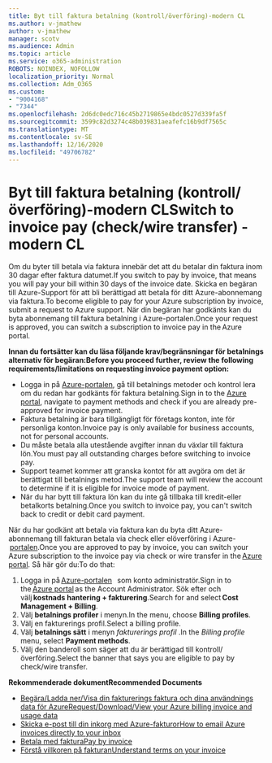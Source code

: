```yaml
---
title: Byt till faktura betalning (kontroll/överföring)-modern CL
ms.author: v-jmathew
author: v-jmathew
manager: scotv
ms.audience: Admin
ms.topic: article
ms.service: o365-administration
ROBOTS: NOINDEX, NOFOLLOW
localization_priority: Normal
ms.collection: Adm_O365
ms.custom:
- "9004168"
- "7344"
ms.openlocfilehash: 2d6dc0edc716c45b2719865e4bdc0527d339fa5f
ms.sourcegitcommit: 3599c82d3274c48b039831aeafefc16b9df7565c
ms.translationtype: MT
ms.contentlocale: sv-SE
ms.lasthandoff: 12/16/2020
ms.locfileid: "49706782"
---
```

# <a name="switch-to-invoice-pay-checkwire-transfer---modern-cl"></a><span data-ttu-id="b436b-102">Byt till faktura betalning (kontroll/överföring)-modern CL</span><span class="sxs-lookup"><span data-stu-id="b436b-102">Switch to invoice pay (check/wire transfer) - modern CL</span></span>

<span data-ttu-id="b436b-103">Om du byter till betala via faktura innebär det att du betalar din faktura inom 30 dagar efter faktura datumet.</span><span class="sxs-lookup"><span data-stu-id="b436b-103">If you switch to pay by invoice, that means you will pay your bill within 30 days of the invoice date.</span></span> <span data-ttu-id="b436b-104">Skicka en begäran till Azure-Support för att bli berättigad att betala för ditt Azure-abonnemang via faktura.</span><span class="sxs-lookup"><span data-stu-id="b436b-104">To become eligible to pay for your Azure subscription by invoice, submit a request to Azure support.</span></span> <span data-ttu-id="b436b-105">När din begäran har godkänts kan du byta abonnemang till faktura betalning i Azure-portalen.</span><span class="sxs-lookup"><span data-stu-id="b436b-105">Once your request is approved, you can switch a subscription to invoice pay in the Azure portal.</span></span>

<span data-ttu-id="b436b-106">**Innan du fortsätter kan du läsa följande krav/begränsningar för betalnings alternativ för begäran:**</span><span class="sxs-lookup"><span data-stu-id="b436b-106">**Before you proceed further, review the following requirements/limitations on requesting invoice payment option:**</span></span>

- <span data-ttu-id="b436b-107">Logga in på [Azure-portalen](https://portal.azure.com/), gå till betalnings metoder och kontrol lera om du redan har godkänts för faktura betalning.</span><span class="sxs-lookup"><span data-stu-id="b436b-107">Sign in to the [Azure portal](https://portal.azure.com/), navigate to payment methods and check if you are already pre-approved for invoice payment.</span></span>
- <span data-ttu-id="b436b-108">Faktura betalning är bara tillgängligt för företags konton, inte för personliga konton.</span><span class="sxs-lookup"><span data-stu-id="b436b-108">Invoice pay is only available for business accounts, not for personal accounts.</span></span>
- <span data-ttu-id="b436b-109">Du måste betala alla utestående avgifter innan du växlar till faktura lön.</span><span class="sxs-lookup"><span data-stu-id="b436b-109">You must pay all outstanding charges before switching to invoice pay.</span></span>
- <span data-ttu-id="b436b-110">Support teamet kommer att granska kontot för att avgöra om det är berättigat till betalnings metod.</span><span class="sxs-lookup"><span data-stu-id="b436b-110">The support team will review the account to determine if it is eligible for invoice mode of payment.</span></span>
- <span data-ttu-id="b436b-111">När du har bytt till faktura lön kan du inte gå tillbaka till kredit-eller betalkorts betalning.</span><span class="sxs-lookup"><span data-stu-id="b436b-111">Once you switch to invoice pay, you can't switch back to credit or debit card payment.</span></span>

<span data-ttu-id="b436b-112">När du har godkänt att betala via faktura kan du byta ditt Azure-abonnemang till fakturan betala via check eller elöverföring i Azure- [portalen](https://portal.azure.com/).</span><span class="sxs-lookup"><span data-stu-id="b436b-112">Once you are approved to pay by invoice, you can switch your Azure subscription to the invoice pay via check or wire transfer in the [Azure portal](https://portal.azure.com/).</span></span>
<span data-ttu-id="b436b-113">Så här gör du:</span><span class="sxs-lookup"><span data-stu-id="b436b-113">To do that:</span></span>

1. <span data-ttu-id="b436b-114">Logga in på [Azure-portalen](https://portal.azure.com/)   som konto administratör.</span><span class="sxs-lookup"><span data-stu-id="b436b-114">Sign in to the [Azure portal](https://portal.azure.com/) as the Account Administrator.</span></span> <span data-ttu-id="b436b-115">Sök efter och välj **kostnads hantering + fakturering**.</span><span class="sxs-lookup"><span data-stu-id="b436b-115">Search for and select **Cost Management + Billing**.</span></span>
2. <span data-ttu-id="b436b-116">Välj **betalnings profiler** i menyn.</span><span class="sxs-lookup"><span data-stu-id="b436b-116">In the menu, choose **Billing profiles**.</span></span>
3. <span data-ttu-id="b436b-117">Välj en fakturerings profil.</span><span class="sxs-lookup"><span data-stu-id="b436b-117">Select a billing profile.</span></span>
4. <span data-ttu-id="b436b-118">Välj **betalnings sätt** i menyn *fakturerings profil* .</span><span class="sxs-lookup"><span data-stu-id="b436b-118">In the *Billing profile* menu, select **Payment methods**.</span></span>
5. <span data-ttu-id="b436b-119">Välj den banderoll som säger att du är berättigad till kontroll/överföring.</span><span class="sxs-lookup"><span data-stu-id="b436b-119">Select the banner that says you are eligible to pay by check/wire transfer.</span></span>

<span data-ttu-id="b436b-120">**Rekommenderade dokument**</span><span class="sxs-lookup"><span data-stu-id="b436b-120">**Recommended Documents**</span></span>

- [<span data-ttu-id="b436b-121">Begära/Ladda ner/Visa din fakturerings faktura och dina användnings data för Azure</span><span class="sxs-lookup"><span data-stu-id="b436b-121">Request/Download/View your Azure billing invoice and usage data</span></span>](https://docs.microsoft.com/azure/billing/billing-download-azure-invoice-daily-usage-date)
- [<span data-ttu-id="b436b-122">Skicka e-post till din inkorg med Azure-fakturor</span><span class="sxs-lookup"><span data-stu-id="b436b-122">How to email Azure invoices directly to your inbox</span></span>](https://docs.microsoft.com/azure/billing/billing-download-azure-invoice-daily-usage-date)
- [<span data-ttu-id="b436b-123">Betala med faktura</span><span class="sxs-lookup"><span data-stu-id="b436b-123">Pay by invoice</span></span>](https://docs.microsoft.com/azure/billing/billing-how-to-pay-by-invoice)
- [<span data-ttu-id="b436b-124">Förstå villkoren på fakturan</span><span class="sxs-lookup"><span data-stu-id="b436b-124">Understand terms on your invoice</span></span>](https://docs.microsoft.com/azure/billing/billing-understand-your-invoice)
